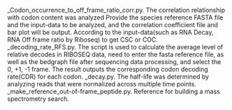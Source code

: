_Codon_occurrence_to_off_frame_ratio_corr.py. The correlation relationship with codon content was analyzed Provide the species reference FASTA file and the input-data to be analyzed, and the correlation coefficient file and bar plot will be output. According to the input-data(such as RNA Decay, RNA Off frame ratio by Riboseq) to get CSC or COC.
_decoding_rate_RFS.py. The script is used to calculate the average level of relative decodes in RIBOSEQ data, need to enter the fasta reference file, as well as the bedgraph file after sequencing data processing, and select the 0, +1, -1 frame. The result outputs the corresponding codon decoding rate(CDR) for each codon.
_decay.py. The half-life was determined by analyzing reads that were normalized across multiple time points.
_make_reference_out-of-frame_peptide.py. Reference for building a mass spectrometry search.
